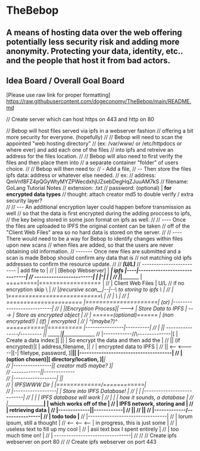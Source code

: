 # TheBebop
A means of hosting data over the web offering potentially less security risk and adding more anonymity. Protecting your data, identity, etc.. and the people that host it from bad actors.
------------------------------------
Idea Board / Overall Goal Board
------------------------------------
[Please use raw link for proper formatting]
https://raw.githubusercontent.com/dogeconomy/TheBebop/main/README.md


// Create server which can host https on 443 and http on 80

// Bebop will host files served via ipfs in a webserver fashion
// offering a bit more security for everyone. (hopefully)
// 
// Bebop will need to scan the appointed "web hosting directory"
// (ex: /var/www/ or /etc/httpdocs or where ever) and add each one of the files
// into ipfs and retreive an address for the files location.
// 
// Bebop will also need to first verify the files and then place them into 
// a separate container "folder" of users choice.
//
// Bebop will then need to:
// - Add a file, 
// -- Then store the files ipfs data: address or whatever else needed.
//    ex: 
//       address: QmVnf8FZ4pQGyWtyMYZPWecdxhjUZsebDegHqZJuuAM7kS
//       filename: GoLang Tutorial Notes
//       extension: .txt
//       password: (optional) | **for encrypted data types**
//       thought: attach creator md5 to double verify / extra security layer?  
// 
// --- An additional encryption layer could happen before transmission as well
//     so that the data is first encrypted during the adding proccess to ipfs,  
//     the key being stored in some json format on ipfs as well.
//
// ---- Once the files are uploaded to IPFS the original content can be taken
//      off of the "Client Web Files" area so no hard data is stored on the server.
//
// ---- There would need to be a way for Bebop to identify changes within files upon new scans
//      when files are added, so that the users are never obtaining old information.
// ------- Once new files are submitted and a scan is made Bebop should confirm any data that is 
//         not matching old ipfs addresses to confirm the resource update.
//
//                                             _____[U/L]_____
//     -------------------------               | add file to |
//     |   [Bebop Webserver]   |          _____|    ipfs     |----|------------------------------|
//     ------------------------|         |     |_____^_______|    |                              |
//                            |_________|_________  |   =========|==================             |
//                            | Client Web Files | U/L //  if no encryption skip   \\            |
//                            |_(recursive scan__|--|--\\    to storing to ipfs     \\           |
//                                                  |   \\===========================\\          |
//                                                  |                                 \\         |
//                                |   ======================        |=====================| (or) |---------------------------|
//                                |   |[Encryption Process]|  --->  | Store Data to IPFS  | ---> | Store as encrypted object |
//                                |   ======(optional)======        |   (non encrypted!)  | (if) | encrypted                 |
//                                |         ^(maybe?)^              ===========||==========      |----------------|----------|
//                                |             ||               ----------------\/---------            ||   _____|__________|______________________
//                                |------------//\\--------------|[ | Create a data index:]|            ||  | So encrypt the data and then add the |
//                                              || (if encrypted)|[ |  address,filename,  ]|            \/  |        encrypted data to IPFS        |
//                                              ||     <-- <-----|[-| filetype, password, ]|____________||  |--------------------------------------|
//                                              | (option chosen)|[   directory/location, ]|_____________|  
//                                              |----------------|[   creator md5 maybe?  ]|                
//                                                               ------------||-------------               
//              |------------------|                                         ||                           
//              |    IPFSWWW Dir   |                           |=============\/============|              
//              |------------------|                           | Store into IPFS Database! |
//              |                  |                           |---------------------------|
//              |                  |                           | IPFS database will work   |
//              |                  |                           | how it sounds, a database |
//              |__________________|                           | which works off of the    |
//                                                             | IPFS network, storing and |
//                                                             | retrieving data           |
//                                                             |-------------||------------|
//                                                                           || 
//                                                                           || 
//                                                             |-------------\/----------------|
//                                                             | todo todo                     |__
//                                                             |---------------------------------|
//                                                             | lorum ipsum, still a thought    |
//                                                <-- <-- <--  | in progress, this is just some  |
//                                                             | useless text to fill up my cool |
//                                                             | asii text box I spent entirely  |
//                                                             | too much time on!               |
//                                                             | --------------------------------|
// 
// 
// Create ipfs webserver on port 80
//
// Create ipfs webserver on port 443

